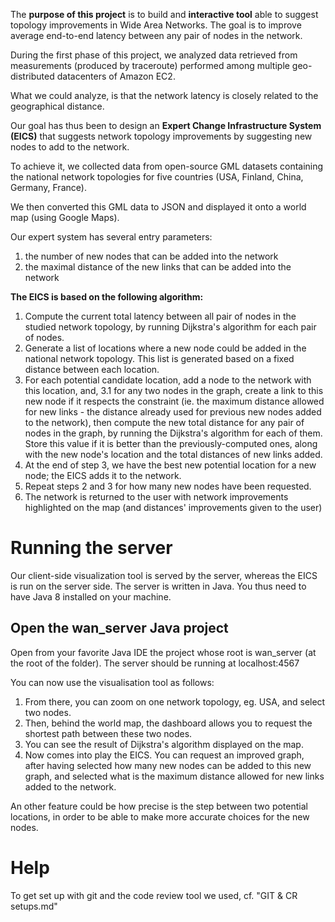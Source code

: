 The **purpose of this project** is to build and **interactive tool** able to suggest topology improvements in Wide Area Networks. The goal is to improve average end-to-end latency between any pair of nodes in the network.

During the first phase of this project, we analyzed data retrieved from measurements (produced by traceroute) performed among multiple geo-distributed datacenters of Amazon EC2.

What we could analyze, is that the network latency is closely related to the geographical distance.

Our goal has thus been to design an **Expert Change Infrastructure System (EICS)** that suggests network topology improvements by suggesting new nodes to add to the network.

To achieve it, we collected data from open-source GML datasets containing the national network topologies for five countries (USA, Finland, China, Germany, France).

We then converted this GML data to JSON and displayed it onto a world map (using Google Maps).

Our expert system has several entry parameters:
1. the number of new nodes that can be added into the network
2. the maximal distance of the new links that can be added into the network

**The EICS is based on the following algorithm:**
1. Compute the current total latency between all pair of nodes in the studied network topology, by running Dijkstra's algorithm for each pair of nodes.
2. Generate a list of locations where a new node could be added in the national network topology. This list is generated based on a fixed distance between each location.
3. For each potential candidate location, add a node to the network with this location, and,
3.1 for any two nodes in the graph, create a link to this new node if it respects the constraint (ie. the maximum distance allowed for new links - the distance already used for previous new nodes added to the network), then compute the new total distance for any pair of nodes in the graph, by running the Dijkstra's algorithm for each of them. Store this value if it is better than the previously-computed ones, along with the new node's location and the total distances of new links added.
4. At the end of step 3, we have the best new potential location for a new node; the EICS adds it to the network.
5. Repeat steps 2 and 3 for how many new nodes have been requested.
6. The network is returned to the user with network improvements highlighted on the map (and distances' improvements given to the user)

# Running the server
Our client-side visualization tool is served by the server, whereas the EICS is run on the server side. The server is written in Java. You thus need to have Java 8 installed on your machine.
## Open the wan_server Java project
Open from your favorite Java IDE the project whose root is wan_server (at the root of the folder).
The server should be running at localhost:4567

You can now use the visualisation tool as follows:
1. From there, you can zoom on one network topology, eg. USA, and select two nodes.
2. Then, behind the world map, the dashboard allows you to request the shortest path between these two nodes.
3. You can see the result of Dijkstra's algorithm displayed on the map.
4. Now comes into play the EICS. You can request an improved graph, after having selected how many new nodes can be added to this new graph, and selected what is the maximum distance allowed for new links added to the network.

An other feature could be how precise is the step between two potential locations, in order to be able to make more accurate choices for the new nodes.

# Help
To get set up with git and the code review tool we used, cf. "GIT & CR setups.md"
